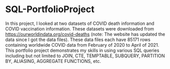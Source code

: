 # SQL-PortfolioProject
In this project, I looked at two datasets of COVID death information and COVID vaccination information.
These datasets were downloaded from https://ourworldindata.org/covid-deaths (note: The website has updated the data since I got the data files).
These data files each have 85171 rows containing worldwide COVID data from February of 2020 to April of 2021.
This portfolio project demonstrates my skills in using various SQL queries including but not limited to JOIN, CTE, TEMPTABLE, SUBQUERY, PARTITION BY, ALIASING, AGGREGATE FUNCTIONS, etc.
